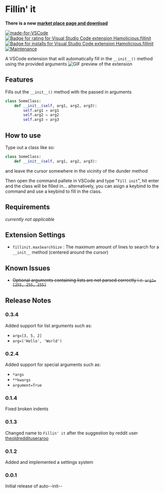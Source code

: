 # Fillin' it
**There is a new [market place page and download](https://marketplace.visualstudio.com/items?itemName=Hamolicious.fillinit)**


[![made-for-VSCode](https://img.shields.io/badge/Made%20for-VSCode-1f425f.svg)](https://code.visualstudio.com/)
[![Badge for rating for Visual Studio Code extension Hamolicious.fillinit](https://vsmarketplacebadge.apphb.com/rating/Hamolicious.fillinit.svg)](https://marketplace.visualstudio.com/items?itemName=Hamolicious.fillinit)
[![Badge for installs for Visual Studio Code extension Hamolicious.fillinit](https://vsmarketplacebadge.apphb.com/installs/Hamolicious.fillinit.svg)](https://marketplace.visualstudio.com/items?itemName=Hamolicious.fillinit)
[![Maintenance](https://img.shields.io/badge/Maintained%3F-yes-green.svg)](https://GitHub.com/Naereen/StrapDown.js/graphs/commit-activity)

A VSCode extension that will automatically fill in the ```__init__()``` method using the provided arguments
![GIF preview of the extension](https://github.com/hamolicious/Fillin-it/blob/master/images/preview.gif?raw=true)

## Features

Fills out the ```__init__()``` method with the passed in arguments
```python
class SomeClass:
	def __init__(self, arg1, arg2, arg3):
		self.arg1 = arg1
		self.arg2 = arg2
		self.arg3 = arg3
```

## How to use
Type out a class like so:
```python
class SomeClass:
	def __init__(self, arg1, arg2, arg3):
```
and leave the cursor somewhere in the vicinity of the dunder method

Then open the command pallete in VSCode and type "```Fill init```", hit enter and the class will be filled in... alternatively, you can asign a keybind to the command and use a keybind to fill in the class.

## Requirements
*currently not applicable*

## Extension Settings
* `fillinit.maxSearchSize` : The maximum amount of lines to search for a ```__init__``` method (centered around the cursor)

## Known Issues
* ~~Optional arguments containing lists are not parsed correctly i.e. `arg1=[255, 255, 255]`~~

## Release Notes

### 0.3.4
Added support for list arguments such as:
* `arg=[3, 5, 2]`
* `arg=('Hello', 'World')`

### 0.2.4
Added support for special arguments such as:
* `*args`
* `**kwargs`
* `argument=True`

### 0.1.4
Fixed broken indents

### 0.1.3
Changed name to `Fillin' it` after the suggestion by reddit user [theoldreddituseraroo](https://www.reddit.com/user/theoldreddituseraroo/)

### 0.1.2
Added and implemented a settings system

### 0.0.1
Initial release of auto--init--
